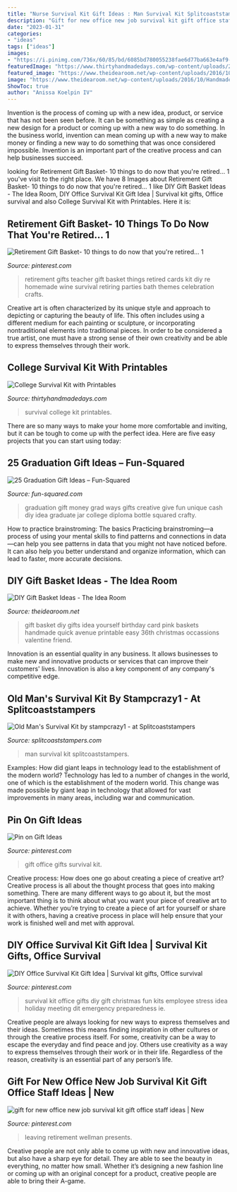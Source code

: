```yaml
---
title: "Nurse Survival Kit Gift Ideas : Man Survival Kit Splitcoaststampers"
description: "Gift for new office new job survival kit gift office staff ideas"
date: "2023-01-31"
categories:
- "ideas"
tags: ["ideas"]
images:
- "https://i.pinimg.com/736x/60/85/bd/6085bd780055238fae6d77ba663e4af9--office-survival-kit-survival-kit-gifts.jpg"
featuredImage: "https://www.thirtyhandmadedays.com/wp-content/uploads/2015/08/collegesurvivalkittag.jpg"
featured_image: "https://www.theidearoom.net/wp-content/uploads/2016/10/Handmade-Gifts-Pink-the36thavenue.com_.jpg"
image: "https://www.theidearoom.net/wp-content/uploads/2016/10/Handmade-Gifts-Pink-the36thavenue.com_.jpg"
ShowToc: true
author: "Anissa Koelpin IV"
---
```



Invention is the process of coming up with a new idea, product, or service that has not been seen before. It can be something as simple as creating a new design for a product or coming up with a new way to do something. In the business world, invention can mean coming up with a new way to make money or finding a new way to do something that was once considered impossible. Invention is an important part of the creative process and can help businesses succeed.

	

		
looking for Retirement Gift Basket- 10 things to do now that you&#039;re retired... 1 you've visit to the right place. We have 8 Images about Retirement Gift Basket- 10 things to do now that you&#039;re retired... 1 like DIY Gift Basket Ideas - The Idea Room, DIY Office Survival Kit Gift Idea | Survival kit gifts, Office survival and also College Survival Kit with Printables. Here it is:
		
    
## Retirement Gift Basket- 10 Things To Do Now That You&#039;re Retired... 1

<img loading=lazy src="https://i.pinimg.com/originals/b0/6d/f7/b06df765a8a275180f6f9879e473312f.jpg" onerror="this.onerror=null;this.src='https://tse2.mm.bing.net/th?id=OIP.Ce4WDfLbkkDeSU0xO2GrsgAAAA&amp;pid=15.1';" alt="Retirement Gift Basket- 10 things to do now that you&#039;re retired... 1">

_Source: pinterest.com_

>retirement gifts teacher gift basket things retired cards kit diy re homemade wine survival retiring parties bath themes celebration crafts. 

	

Creative art is often characterized by its unique style and approach to depicting or capturing the beauty of life. This often includes using a different medium for each painting or sculpture, or incorporating nontraditional elements into traditional pieces. In order to be considered a true artist, one must have a strong sense of their own creativity and be able to express themselves through their work.

    
## College Survival Kit With Printables

<img loading=lazy src="https://www.thirtyhandmadedays.com/wp-content/uploads/2015/08/collegesurvivalkittag.jpg" onerror="this.onerror=null;this.src='https://tse1.mm.bing.net/th?id=OIP.PUE3Sv6x6Xcwo68cKtckOgHaLH&amp;pid=15.1';" alt="College Survival Kit with Printables">

_Source: thirtyhandmadedays.com_

>survival college kit printables. 

	

There are so many ways to make your home more comfortable and inviting, but it can be tough to come up with the perfect idea. Here are five easy projects that you can start using today: 

    
## 25 Graduation Gift Ideas – Fun-Squared

<img loading=lazy src="http://fun-squared.com/wp-content/uploads/2017/05/graduation-jar-gift-diploma-money.jpg" onerror="this.onerror=null;this.src='https://tse2.mm.bing.net/th?id=OIP.A34iIM3C512vPYV4x7J08wHaLF&amp;pid=15.1';" alt="25 Graduation Gift Ideas – Fun-Squared">

_Source: fun-squared.com_

>graduation gift money grad ways gifts creative give fun unique cash diy idea graduate jar college diploma bottle squared crafty. 

	

How to practice brainstroming: The basics
Practicing brainstroming—a process of using your mental skills to find patterns and connections in data—can help you see patterns in data that you might not have noticed before. It can also help you better understand and organize information, which can lead to faster, more accurate decisions.

    
## DIY Gift Basket Ideas - The Idea Room

<img loading=lazy src="https://www.theidearoom.net/wp-content/uploads/2016/10/Handmade-Gifts-Pink-the36thavenue.com_.jpg" onerror="this.onerror=null;this.src='https://tse4.mm.bing.net/th?id=OIP.gT0aCybeJpfo0auxo9F49QHaLL&amp;pid=15.1';" alt="DIY Gift Basket Ideas - The Idea Room">

_Source: theidearoom.net_

>gift basket diy gifts idea yourself birthday card pink baskets handmade quick avenue printable easy 36th christmas occassions valentine friend. 

	

Innovation is an essential quality in any business. It allows businesses to make new and innovative products or services that can improve their customers' lives. Innovation is also a key component of any company's competitive edge.

    
## Old Man&#039;s Survival Kit By Stampcrazy1 - At Splitcoaststampers

<img loading=lazy src="http://images.splitcoaststampers.com/data/gallery/5644/2008/06/06/old_man_s_survival_kit01_by_stampcrazy1.jpg" onerror="this.onerror=null;this.src='https://tse4.mm.bing.net/th?id=OIP.HrbIG_6qKa0Um7sUqWsOXQAAAA&amp;pid=15.1';" alt="Old Man&#039;s Survival Kit by stampcrazy1 - at Splitcoaststampers">

_Source: splitcoaststampers.com_

>man survival kit splitcoaststampers. 

	

Examples: How did giant leaps in technology lead to the establishment of the modern world?
Technology has led to a number of changes in the world, one of which is the establishment of the modern world. This change was made possible by giant leap in technology that allowed for vast improvements in many areas, including war and communication.

    
## Pin On Gift Ideas

<img loading=lazy src="https://i.pinimg.com/736x/60/85/bd/6085bd780055238fae6d77ba663e4af9--office-survival-kit-survival-kit-gifts.jpg" onerror="this.onerror=null;this.src='https://tse3.mm.bing.net/th?id=OIP.V4F4S8y7TrSDVG5NaVs0dAHaF-&amp;pid=15.1';" alt="Pin on Gift Ideas">

_Source: pinterest.com_

>gift office gifts survival kit. 

	

Creative process: How does one go about creating a piece of creative art?
Creative process is all about the thought process that goes into making something. There are many different ways to go about it, but the most important thing is to think about what you want your piece of creative art to achieve. Whether you’re trying to create a piece of art for yourself or share it with others, having a creative process in place will help ensure that your work is finished well and met with approval.

    
## DIY Office Survival Kit Gift Idea | Survival Kit Gifts, Office Survival

<img loading=lazy src="https://i.pinimg.com/736x/01/35/27/0135276b5fdbc65cceea49cd0903a7a4--office-survival-kit-survival-kit-gifts.jpg" onerror="this.onerror=null;this.src='https://tse3.mm.bing.net/th?id=OIP.nhC9v3wxKNWegOPGOS3AZQHaLH&amp;pid=15.1';" alt="DIY Office Survival Kit Gift Idea | Survival kit gifts, Office survival">

_Source: pinterest.com_

>survival kit office gifts diy gift christmas fun kits employee stress idea holiday meeting dit emergency preparedness ie. 

	

Creative people are always looking for new ways to express themselves and their ideas. Sometimes this means finding inspiration in other cultures or through the creative process itself. For some, creativity can be a way to escape the everyday and find peace and joy. Others use creativity as a way to express themselves through their work or in their life. Regardless of the reason, creativity is an essential part of any person’s life.

    
## Gift For New Office New Job Survival Kit Gift Office Staff Ideas | New

<img loading=lazy src="https://i.pinimg.com/736x/1c/87/5f/1c875f97ef86de8c985acd1469f279df.jpg" onerror="this.onerror=null;this.src='https://tse4.mm.bing.net/th?id=OIP.EbaysYotzWwHHC--0DeWxwHaJ3&amp;pid=15.1';" alt="gift for new office new job survival kit gift office staff ideas | New">

_Source: pinterest.com_

>leaving retirement wellman presents. 

	

Creative people are not only able to come up with new and innovative ideas, but also have a sharp eye for detail. They are able to see the beauty in everything, no matter how small. Whether it’s designing a new fashion line or coming up with an original concept for a product, creative people are able to bring their A-game.

